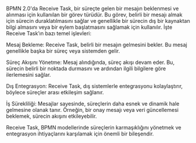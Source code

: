 BPMN 2.0'da Receive Task, bir süreçte gelen bir mesajın beklenmesi ve alınması için kullanılan bir görev türüdür. Bu görev, belirli bir mesajı almak için sürecin duraklatılmasını sağlar ve genellikle bir sürecin dış bir kaynaktan bilgi almasını veya bir eylem başlatmasını sağlamak için kullanılır. İşte Receive Task’ın bazı temel işlevleri:

Mesaj Bekleme: Receive Task, belirli bir mesajın gelmesini bekler. Bu mesaj genellikle başka bir süreç veya sistemden gelir.

Süreç Akışını Yönetme: Mesaj alındığında, süreç akışı devam eder. Bu, sürecin belirli bir noktada durmasını ve ardından ilgili bilgilere göre ilerlemesini sağlar.

Dış Entegrasyon: Receive Task, dış sistemlerle entegrasyonu kolaylaştırır, böylece süreçler arası etkileşim sağlanır.

İş Sürekliliği: Mesajlar sayesinde, süreçlerin daha esnek ve dinamik hale gelmesine olanak tanır. Örneğin, bir onay mesajı veya veri güncellemesi beklemek, sürecin akışını etkileyebilir.

Receive Task, BPMN modellerinde süreçlerin karmaşıklığını yönetmek ve entegrasyon ihtiyaçlarını karşılamak için önemli bir bileşendir.